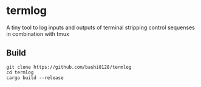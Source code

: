 # termlog
A tiny tool to log inputs and outputs of terminal stripping control sequenses in combination with tmux

## Build
```
git clone https://github.com/bashi8128/termlog
cd termlog
cargo build --release 
```
